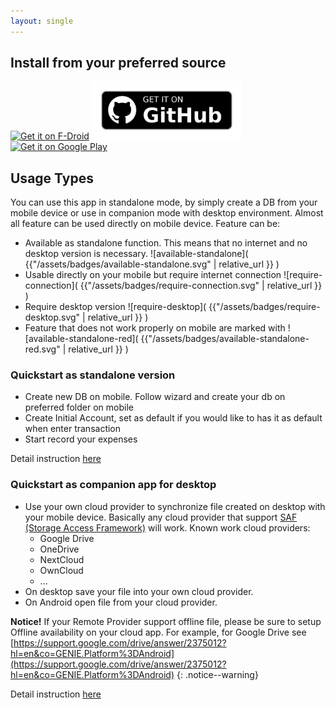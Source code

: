 ```yaml
---
layout: single
---
```


## Install from your preferred source
[<img alt="Get it on F-Droid" src="https://fdroid.gitlab.io/artwork/badge/get-it-on.png" width="240">](https://f-droid.org/packages/com.money.manager.ex)
[<img alt="Get it on GitHub" src="https://raw.githubusercontent.com/Kunzisoft/Github-badge/main/get-it-on-github.png" width="240">](https://github.com/moneymanagerex/android-money-manager-ex/releases/latest)
[<img alt="Get it on Google Play" src="http://steverichey.github.io/google-play-badge-svg/img/en_get.svg" width="240">](https://play.google.com/store/apps/details?id=com.money.manager.ex.android)

## Usage Types
You can use this app in standalone mode, by simply create a DB from your mobile device or use in companion mode with desktop environment.
Almost all feature can be used directly on mobile device. Feature can be:
* Available as standalone function. This means that no internet and no desktop version is necessary. ![available-standalone]( {{"/assets/badges/available-standalone.svg" | relative_url }} )
* Usable directly on your mobile but require internet connection ![require-connection]( {{"/assets/badges/require-connection.svg" | relative_url }} )
* Require desktop version ![require-desktop]( {{"/assets/badges/require-desktop.svg" | relative_url }} )
* Feature that does not work properly on mobile are marked with ![available-standalone-red]( {{"/assets/badges/available-standalone-red.svg" | relative_url }} )

### Quickstart as standalone version
* Create new DB on mobile. Follow wizard and create your db on preferred folder on mobile
* Create Initial Account, set as default if you would like to has it as default when enter transaction
* Start record your expenses

Detail instruction [here](start_standalone.md)

### Quickstart as companion app for desktop
* Use your own cloud provider to synchronize file created on desktop with your mobile device. Basically any cloud provider that support [SAF (Storage Access Framework)](https://developer.android.com/guide/topics/providers/document-provider) will work. Known work cloud providers:
  * Google Drive
  * OneDrive
  * NextCloud
  * OwnCloud
  * ...
* On desktop save your file into your own cloud provider. 
* On Android open file from your cloud provider.

**Notice!** If your Remote Provider support offline file, please be sure to setup Offline availability on your cloud app. For example, for Google Drive see [https://support.google.com/drive/answer/2375012?hl=en&co=GENIE.Platform%3DAndroid](https://support.google.com/drive/answer/2375012?hl=en&co=GENIE.Platform%3DAndroid)
{: .notice--warning}

Detail instruction [here](start_companion.md)
